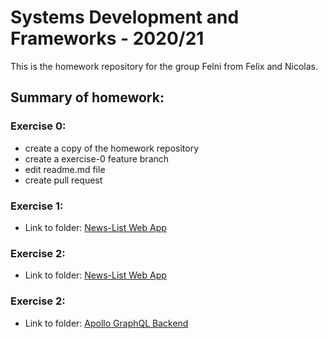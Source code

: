 # Systems Development and Frameworks - 2020/21

This is the homework repository for the group Felni from Felix and Nicolas.

## Summary of homework:

### Exercise 0:

-  create a copy of the homework repository
-  create a exercise-0 feature branch
-  edit readme.md file
-  create pull request

### Exercise 1:

- Link to folder: [News-List Web App](./webapp)

### Exercise 2:

- Link to folder: [News-List Web App](./webapp)

### Exercise 2:

- Link to folder: [Apollo GraphQL Backend](./backend)
